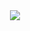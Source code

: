 <div align="center">
  <a href="https://github.com/disagreeing/">
    <img src="https://github-readme-stats.vercel.app/api?username=disagreeing&theme=radical&include_all_commits=true&show_icons=true&hide_title=true&hide_border=true&bg_color=0d1117&count_private=true&show_icons=true" />
  </a>
</div>
